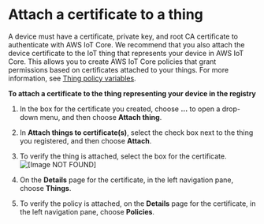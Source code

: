 # Attach a certificate to a thing<a name="attach-cert-thing"></a>

A device must have a certificate, private key, and root CA certificate to authenticate with AWS IoT Core\. We recommend that you also attach the device certificate to the IoT thing that represents your device in AWS IoT Core\. This allows you to create AWS IoT Core policies that grant permissions based on certificates attached to your things\. For more information, see [Thing policy variables](thing-policy-variables.md)\.

**To attach a certificate to the thing representing your device in the registry**

1. In the box for the certificate you created, choose **\.\.\.** to open a drop\-down menu, and then choose **Attach thing**\.

1. In **Attach things to certificate\(s\)**, select the check box next to the thing you registered, and then choose **Attach**\.

1. To verify the thing is attached, select the box for the certificate\.  
![\[Image NOT FOUND\]](http://docs.aws.amazon.com/iot/latest/developerguide/images/certificate-box.png)

1. On the **Details** page for the certificate, in the left navigation pane, choose **Things**\.

1. To verify the policy is attached, on the **Details** page for the certificate, in the left navigation pane, choose **Policies**\.